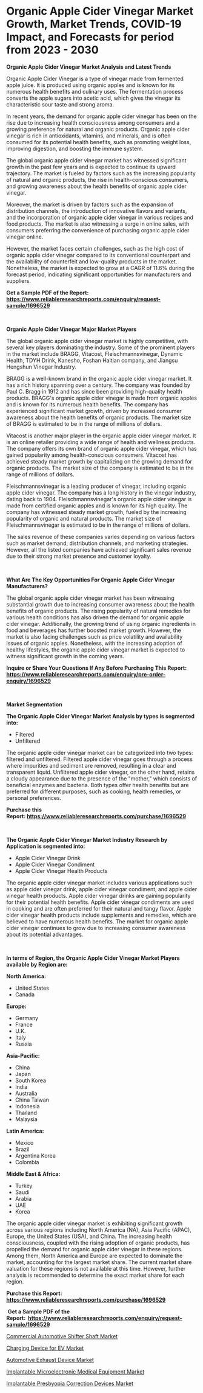 <p><h1>Organic Apple Cider Vinegar Market Growth, Market Trends, COVID-19 Impact, and Forecasts for period from 2023 - 2030</h1></p><p><strong>Organic Apple Cider Vinegar Market Analysis and Latest Trends</strong></p>
<p><p>Organic Apple Cider Vinegar is a type of vinegar made from fermented apple juice. It is produced using organic apples and is known for its numerous health benefits and culinary uses. The fermentation process converts the apple sugars into acetic acid, which gives the vinegar its characteristic sour taste and strong aroma.</p><p>In recent years, the demand for organic apple cider vinegar has been on the rise due to increasing health consciousness among consumers and a growing preference for natural and organic products. Organic apple cider vinegar is rich in antioxidants, vitamins, and minerals, and is often consumed for its potential health benefits, such as promoting weight loss, improving digestion, and boosting the immune system.</p><p>The global organic apple cider vinegar market has witnessed significant growth in the past few years and is expected to continue its upward trajectory. The market is fueled by factors such as the increasing popularity of natural and organic products, the rise in health-conscious consumers, and growing awareness about the health benefits of organic apple cider vinegar.</p><p>Moreover, the market is driven by factors such as the expansion of distribution channels, the introduction of innovative flavors and variants, and the incorporation of organic apple cider vinegar in various recipes and food products. The market is also witnessing a surge in online sales, with consumers preferring the convenience of purchasing organic apple cider vinegar online.</p><p>However, the market faces certain challenges, such as the high cost of organic apple cider vinegar compared to its conventional counterpart and the availability of counterfeit and low-quality products in the market. Nonetheless, the market is expected to grow at a CAGR of 11.6% during the forecast period, indicating significant opportunities for manufacturers and suppliers.</p></p>
<p><strong>Get a Sample PDF of the Report:&nbsp; <a href="https://www.reliableresearchreports.com/enquiry/request-sample/1696529">https://www.reliableresearchreports.com/enquiry/request-sample/1696529</a></strong></p>
<p>&nbsp;</p>
<p><strong>Organic Apple Cider Vinegar Major Market Players</strong></p>
<p><p>The global organic apple cider vinegar market is highly competitive, with several key players dominating the industry. Some of the prominent players in the market include BRAGG, Vitacost, Fleischmannsvinegar, Dynamic Health, TDYH Drink, Kanesho, Foshan Haitian company, and Jiangsu Hengshun Vinegar Industry.</p><p>BRAGG is a well-known brand in the organic apple cider vinegar market. It has a rich history spanning over a century. The company was founded by Paul C. Bragg in 1912 and has since been providing high-quality health products. BRAGG's organic apple cider vinegar is made from organic apples and is known for its numerous health benefits. The company has experienced significant market growth, driven by increased consumer awareness about the health benefits of organic products. The market size of BRAGG is estimated to be in the range of millions of dollars.</p><p>Vitacost is another major player in the organic apple cider vinegar market. It is an online retailer providing a wide range of health and wellness products. The company offers its own brand of organic apple cider vinegar, which has gained popularity among health-conscious consumers. Vitacost has achieved steady market growth by capitalizing on the growing demand for organic products. The market size of the company is estimated to be in the range of millions of dollars.</p><p>Fleischmannsvinegar is a leading producer of vinegar, including organic apple cider vinegar. The company has a long history in the vinegar industry, dating back to 1904. Fleischmannsvinegar's organic apple cider vinegar is made from certified organic apples and is known for its high quality. The company has witnessed steady market growth, fueled by the increasing popularity of organic and natural products. The market size of Fleischmannsvinegar is estimated to be in the range of millions of dollars.</p><p>The sales revenue of these companies varies depending on various factors such as market demand, distribution channels, and marketing strategies. However, all the listed companies have achieved significant sales revenue due to their strong market presence and customer loyalty.</p></p>
<p>&nbsp;</p>
<p><strong>What Are The Key Opportunities For Organic Apple Cider Vinegar Manufacturers?</strong></p>
<p><p>The global organic apple cider vinegar market has been witnessing substantial growth due to increasing consumer awareness about the health benefits of organic products. The rising popularity of natural remedies for various health conditions has also driven the demand for organic apple cider vinegar. Additionally, the growing trend of using organic ingredients in food and beverages has further boosted market growth. However, the market is also facing challenges such as price volatility and availability issues of organic apples. Nonetheless, with the increasing adoption of healthy lifestyles, the organic apple cider vinegar market is expected to witness significant growth in the coming years.</p></p>
<p><strong>Inquire or Share Your Questions If Any Before Purchasing This Report: <a href="https://www.reliableresearchreports.com/enquiry/pre-order-enquiry/1696529">https://www.reliableresearchreports.com/enquiry/pre-order-enquiry/1696529</a></strong></p>
<p>&nbsp;</p>
<p><strong>Market Segmentation</strong></p>
<p><strong>The Organic Apple Cider Vinegar Market Analysis by types is segmented into:</strong></p>
<p><ul><li>Filtered</li><li>Unfiltered</li></ul></p>
<p><p>The organic apple cider vinegar market can be categorized into two types: filtered and unfiltered. Filtered apple cider vinegar goes through a process where impurities and sediment are removed, resulting in a clear and transparent liquid. Unfiltered apple cider vinegar, on the other hand, retains a cloudy appearance due to the presence of the "mother," which consists of beneficial enzymes and bacteria. Both types offer health benefits but are preferred for different purposes, such as cooking, health remedies, or personal preferences.</p></p>
<p><strong>Purchase this Report:&nbsp;<a href="https://www.reliableresearchreports.com/purchase/1696529">https://www.reliableresearchreports.com/purchase/1696529</a></strong></p>
<p>&nbsp;</p>
<p><strong>The Organic Apple Cider Vinegar Market Industry Research by Application is segmented into:</strong></p>
<p><ul><li>Apple Cider Vinegar Drink</li><li>Apple Cider Vinegar Condiment</li><li>Apple Cider Vinegar Health Products</li></ul></p>
<p><p>The organic apple cider vinegar market includes various applications such as apple cider vinegar drink, apple cider vinegar condiment, and apple cider vinegar health products. Apple cider vinegar drinks are gaining popularity for their potential health benefits. Apple cider vinegar condiments are used in cooking and are often preferred for their natural and tangy flavor. Apple cider vinegar health products include supplements and remedies, which are believed to have numerous health benefits. The market for organic apple cider vinegar continues to grow due to increasing consumer awareness about its potential advantages.</p></p>
<p>&nbsp;</p>
<p><strong>In terms of Region, the Organic Apple Cider Vinegar Market Players available by Region are:</strong></p>
<p>
    <p> <strong> North America: </strong>
        <ul>
            <li>United States</li>
            <li>Canada</li>
        </ul>
        </p> 
    <p> <strong> Europe: </strong>
        <ul>
            <li>Germany</li>
            <li>France</li>
            <li>U.K.</li>
            <li>Italy</li>
            <li>Russia</li>
        </ul>
        </p> 
    <p> <strong> Asia-Pacific: </strong>
        <ul>
            <li>China</li>
            <li>Japan</li>
            <li>South Korea</li>
            <li>India</li>
            <li>Australia</li>
            <li>China Taiwan</li>
            <li>Indonesia</li>
            <li>Thailand</li>
            <li>Malaysia</li>
        </ul>
        </p> 
    <p> <strong> Latin America: </strong>
        <ul>
            <li>Mexico</li>
            <li>Brazil</li>
            <li>Argentina Korea</li>
            <li>Colombia</li>
        </ul>
        </p> 
    <p> <strong> Middle East & Africa: </strong>
        <ul>
            <li>Turkey</li>
            <li>Saudi</li>
            <li>Arabia</li>
            <li>UAE</li>
            <li>Korea</li>
        </ul>
    </p>
    </p>
<p><p>The organic apple cider vinegar market is exhibiting significant growth across various regions including North America (NA), Asia Pacific (APAC), Europe, the United States (USA), and China. The increasing health consciousness, coupled with the rising adoption of organic products, has propelled the demand for organic apple cider vinegar in these regions. Among them, North America and Europe are expected to dominate the market, accounting for the largest market share. The current market share valuation for these regions is not available at this time. However, further analysis is recommended to determine the exact market share for each region.</p></p>
<p><strong>Purchase this Report: <a href="https://www.reliableresearchreports.com/purchase/1696529">https://www.reliableresearchreports.com/purchase/1696529</a></strong></p>
<p>&nbsp;<strong>Get a Sample PDF of the Report:&nbsp;&nbsp;<a href="https://www.reliableresearchreports.com/enquiry/request-sample/1696529">https://www.reliableresearchreports.com/enquiry/request-sample/1696529</a></strong></p>
<p><strong></strong></p>
<p><p><a href="https://www.linkedin.com/pulse/commercial-automotive-shifter-shaft-market-challenges-opportunities-byv8e/">Commercial Automotive Shifter Shaft Market</a></p><p><a href="https://www.linkedin.com/pulse/charging-device-ev-market-research-report-provides-thorough-v8rse/">Charging Device for EV Market</a></p><p><a href="https://www.linkedin.com/pulse/automotive-exhaust-device-market-size-share-amp-trends-analysis-zfxke/">Automotive Exhaust Device Market</a></p><p><a href="https://medium.com/@henrywheeler53/implantable-microelectronic-medical-equipment-market-share-evolution-and-market-growth-trends-d1af25bd95ef">Implantable Microelectronic Medical Equipment Market</a></p><p><a href="https://medium.com/@royross51/implantable-presbyopia-correction-devices-market-the-key-to-successful-business-strategy-forecast-9073b0c0603b">Implantable Presbyopia Correction Devices Market</a></p></p>